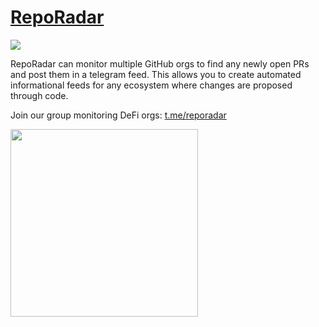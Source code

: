 # [RepoRadar](https://t.me/reporadar)

[![](https://licensebuttons.net/p/zero/1.0/88x31.png)](https://creativecommons.org/publicdomain/zero/1.0/)

RepoRadar can monitor multiple GitHub orgs to find any newly open PRs and post them in a telegram feed. This allows you to create automated informational feeds for any ecosystem where changes are proposed through code.

Join our group monitoring DeFi orgs: [t.me/reporadar](https://t.me/reporadar)

<img src="https://user-images.githubusercontent.com/7863230/230755268-6829cc4c-2e17-499b-868f-8df8e7dabeca.jpg" width="300"/>
